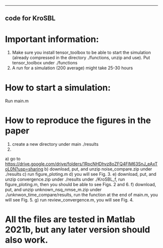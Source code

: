 ---------------------------------------------------
code for KroSBL
---------------------------------------------------

# Important information:
1. Make sure you install tensor_toolbox to be able to start the simulation (already compressed in the directory ./functions, unzip and use).
Put tensor_toolbox under ./functions
2. A run for a simulation (200 average) might take 25-30 hours

# How to start a simulation:

Run main.m

# How to reproduce the figures in the paper
1. create a new directory under main ./results
2. 
  a) go to https://drive.google.com/drive/folders/1RpcNHDhvz8oZFQ4FlM63SnJ_eAxToL0N?usp=sharing
  b) download, put, and unzip noise_compare.zip under ./results
  c) run figure_ploting.m
  d) you will see Fig. 3.
  e) download, put, and unzip convergence.zip under ./results under ./KroSBL_f, run figure_ploting.m, then you should be able to see Figs. 2 and 6.
  f) download, put, and unzip unknown_nsq_nmse_m.zip under ./unknwon_time_compare/results, run the function at the end of main.m, you will see Fig. 5.
  g) run review_convergence.m, you will see Fig. 4.

# All the files are tested in Matlab 2021b, but any later version should also work.
